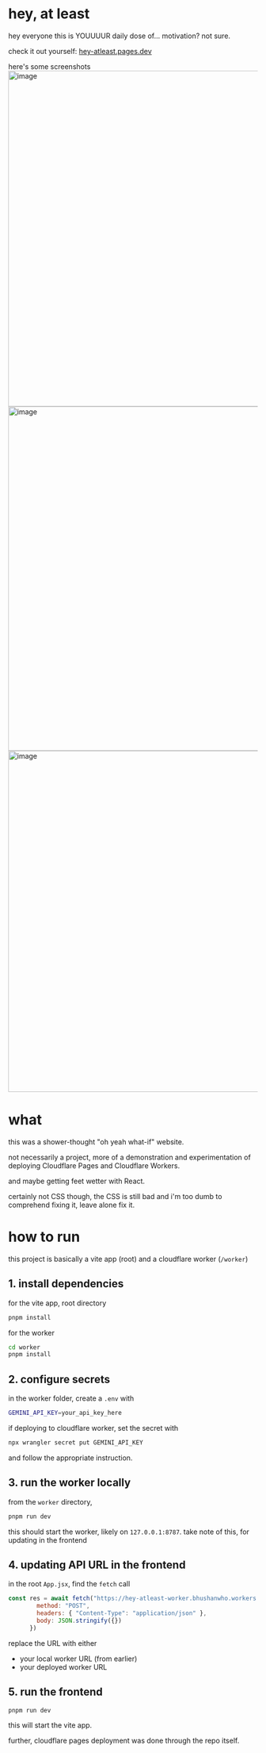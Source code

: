 # hey, at least

hey everyone this is YOUUUUR daily dose of... motivation?
not sure.

check it out yourself: [hey-atleast.pages.dev](https://hey-atleast.pages.dev/)

here's some screenshots
<img width="1163" height="677" alt="image" src="https://github.com/user-attachments/assets/82dfb506-632e-4962-8438-666d351c79cb" />
<img width="1145" height="694" alt="image" src="https://github.com/user-attachments/assets/9f553459-9d00-4b36-afd3-e52c2d5593d0" />
<img width="1184" height="688" alt="image" src="https://github.com/user-attachments/assets/5ef6aa32-9bcb-4623-a08f-3791715a5591" />



# what

this was a shower-thought "oh yeah what-if" website. 

not necessarily a project, more of a demonstration and experimentation of deploying Cloudflare Pages and Cloudflare Workers.

and maybe getting feet wetter with React.

certainly not CSS though, the CSS is still bad and i'm too dumb to comprehend fixing it, leave alone fix it.

# how to run

this project is basically a vite app (root) and a cloudflare worker (`/worker`)

## 1. install dependencies

for the vite app, root directory
```bash
pnpm install
```

for the worker
```bash
cd worker
pnpm install
```

## 2. configure secrets

in the worker folder, create a `.env` with
```bash
GEMINI_API_KEY=your_api_key_here
```

if deploying to cloudflare worker, set the secret with
```bash
npx wrangler secret put GEMINI_API_KEY
```
and follow the appropriate instruction.

## 3. run the worker locally

from the `worker` directory,
```bash
pnpm run dev
```
this should start the worker, likely on `127.0.0.1:8787`. take note of this, for updating in the frontend

## 4. updating API URL in the frontend

in the root `App.jsx`, find the `fetch` call
```js
const res = await fetch("https://hey-atleast-worker.bhushanwho.workers.dev/", {
        method: "POST",
        headers: { "Content-Type": "application/json" },
        body: JSON.stringify({})
      })
```

replace the URL with either
- your local worker URL (from earlier)
- your deployed worker URL

## 5. run the frontend

```bash
pnpm run dev
```

this will start the vite app.

further, cloudflare pages deployment was done through the repo itself.
